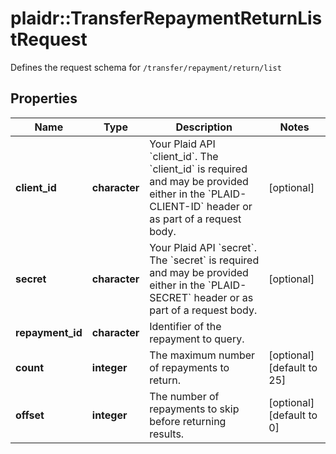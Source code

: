 # plaidr::TransferRepaymentReturnListRequest

Defines the request schema for `/transfer/repayment/return/list`

## Properties
Name | Type | Description | Notes
------------ | ------------- | ------------- | -------------
**client_id** | **character** | Your Plaid API &#x60;client_id&#x60;. The &#x60;client_id&#x60; is required and may be provided either in the &#x60;PLAID-CLIENT-ID&#x60; header or as part of a request body. | [optional] 
**secret** | **character** | Your Plaid API &#x60;secret&#x60;. The &#x60;secret&#x60; is required and may be provided either in the &#x60;PLAID-SECRET&#x60; header or as part of a request body. | [optional] 
**repayment_id** | **character** | Identifier of the repayment to query. | 
**count** | **integer** | The maximum number of repayments to return. | [optional] [default to 25]
**offset** | **integer** | The number of repayments to skip before returning results. | [optional] [default to 0]


